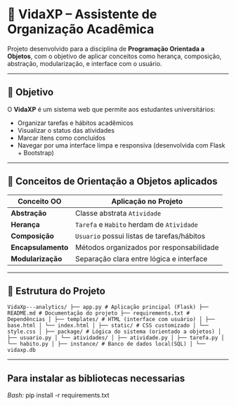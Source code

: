 # 🌱 VidaXP – Assistente de Organização Acadêmica

Projeto desenvolvido para a disciplina de **Programação Orientada a Objetos**, com o objetivo de aplicar conceitos como herança, composição, abstração, modularização, e interface com o usuário.

---

## 🎯 Objetivo

O **VidaXP** é um sistema web que permite aos estudantes universitários:

- Organizar tarefas e hábitos acadêmicos
- Visualizar o status das atividades
- Marcar itens como concluídos
- Navegar por uma interface limpa e responsiva (desenvolvida com Flask + Bootstrap)

---

## 🧠 Conceitos de Orientação a Objetos aplicados

| Conceito OO       | Aplicação no Projeto                    |
|-------------------|------------------------------------------|
| **Abstração**     | Classe abstrata `Atividade`             |
| **Herança**       | `Tarefa` e `Habito` herdam de `Atividade` |
| **Composição**    | `Usuario` possui listas de tarefas/hábitos |
| **Encapsulamento**| Métodos organizados por responsabilidade |
| **Modularização** | Separação clara entre lógica e interface |

---

## 🧱 Estrutura do Projeto

 ``` VidaXp---analytics/ ├── app.py # Aplicação principal (Flask) ├── README.md # Documentação do projeto ├── requirements.txt # Dependências │ ├── templates/ # HTML (interface com usuário) │ ├── base.html │ └── index.html │ ├── static/ # CSS customizado │ └── style.css │ ├── package/ # Lógica do sistema (orientado a objetos) │ ├── usuario.py │ └── atividades/ │ ├── atividade.py │ ├── tarefa.py │ └── habito.py │ ├── instance/ # Banco de dados local(SQL) │ └── vidaxp.db ```  

---

## Para instalar as bibliotecas necessarias 
*Bash:*
pip install -r requirements.txt
